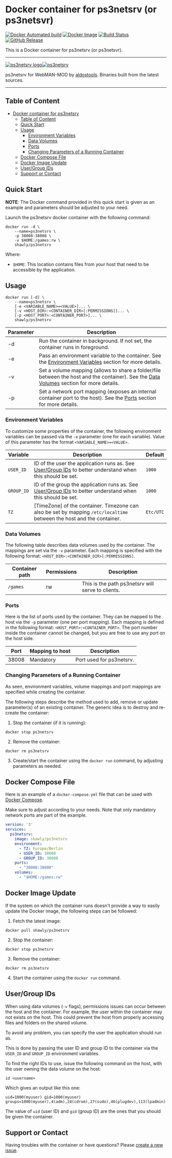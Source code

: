 # Docker container for ps3netsrv (or ps3netsvr)
[![Docker Automated build](https://img.shields.io/docker/automated/shawly/ps3netsrv.svg)](https://hub.docker.com/r/shawly/ps3netsrv/) [![Docker Image](https://images.microbadger.com/badges/image/shawly/ps3netsrv.svg)](http://microbadger.com/#/images/shawly/ps3netsrv) [![Build Status](https://travis-ci.org/shawly/docker-ps3netsrv.svg?branch=master)](https://travis-ci.org/shawly/docker-ps3netsrv) [![GitHub Release](https://img.shields.io/github/release/shawly/docker-ps3netsrv.svg)](https://github.com/shawly/docker-ps3netsrv/releases/latest)

This is a Docker container for ps3netsrv (or ps3netsvr).

---

[![ps3netsrv logo](https://images.weserv.nl/?url=raw.githubusercontent.com/shawly/docker-ps3netsrv/master/ps3netsrv-icon.png&w=200)](https://github.com/aldostools/webMAN-MOD)[![ps3netsrv](https://dummyimage.com/400x110/ffffff/575757&text=ps3netsrv)](https://github.com/aldostools/webMAN-MOD)

ps3netsrv for WebMAN-MOD by [aldostools](https://github.com/aldostools). Binaries built from the latest sources.

---
## Table of Content

   * [Docker container for ps3netsrv](#docker-container-for-ps3netsrv)
      * [Table of Content](#table-of-content)
      * [Quick Start](#quick-start)
      * [Usage](#usage)
         * [Environment Variables](#environment-variables)
         * [Data Volumes](#data-volumes)
         * [Ports](#ports)
         * [Changing Parameters of a Running Container](#changing-parameters-of-a-running-container)
      * [Docker Compose File](#docker-compose-file)
      * [Docker Image Update](#docker-image-update)
      * [User/Group IDs](#usergroup-ids)
      * [Support or Contact](#support-or-contact)

## Quick Start

**NOTE**: The Docker command provided in this quick start is given as an example
and parameters should be adjusted to your need.

Launch the ps3netsrv docker container with the following command:
```
docker run -d \
    --name=ps3netsrv \
    -p 38008:38008 \
    -v $HOME:/games:rw \
    shawly/ps3netsrv
```

Where:
  - `$HOME`: This location contains files from your host that need to be accessible by the application.


## Usage

```
docker run [-d] \
    --name=ps3netsrv \
    [-e <VARIABLE_NAME>=<VALUE>]... \
    [-v <HOST_DIR>:<CONTAINER_DIR>[:PERMISSIONS]]... \
    [-p <HOST_PORT>:<CONTAINER_PORT>]... \
    shawly/ps3netsrv
```
| Parameter | Description |
|-----------|-------------|
| -d        | Run the container in background.  If not set, the container runs in foreground. |
| -e        | Pass an environment variable to the container.  See the [Environment Variables](#environment-variables) section for more details. |
| -v        | Set a volume mapping (allows to share a folder/file between the host and the container).  See the [Data Volumes](#data-volumes) section for more details. |
| -p        | Set a network port mapping (exposes an internal container port to the host).  See the [Ports](#ports) section for more details. |

### Environment Variables

To customize some properties of the container, the following environment
variables can be passed via the `-e` parameter (one for each variable).  Value
of this parameter has the format `<VARIABLE_NAME>=<VALUE>`.

| Variable       | Description                                  | Default |
|----------------|----------------------------------------------|---------|
|`USER_ID`| ID of the user the application runs as.  See [User/Group IDs](#usergroup-ids) to better understand when this should be set. | `1000` |
|`GROUP_ID`| ID of the group the application runs as.  See [User/Group IDs](#usergroup-ids) to better understand when this should be set. | `1000` |
|`TZ`| [TimeZone] of the container.  Timezone can also be set by mapping `/etc/localtime` between the host and the container. | `Etc/UTC` |

### Data Volumes

The following table describes data volumes used by the container.  The mappings
are set via the `-v` parameter.  Each mapping is specified with the following
format: `<HOST_DIR>:<CONTAINER_DIR>[:PERMISSIONS]`.

| Container path  | Permissions | Description |
|-----------------|-------------|-------------|
|`/games`| rw | This is the path ps3netsrv will serve to clients. |

### Ports

Here is the list of ports used by the container.  They can be mapped to the host
via the `-p` parameter (one per port mapping).  Each mapping is defined in the
following format: `<HOST_PORT>:<CONTAINER_PORT>`.  The port number inside the
container cannot be changed, but you are free to use any port on the host side.

| Port | Mapping to host | Description |
|------|-----------------|-------------|
| 38008 | Mandatory | Port used for ps3netsrv. |

### Changing Parameters of a Running Container

As seen, environment variables, volume mappings and port mappings are specified
while creating the container.

The following steps describe the method used to add, remove or update
parameter(s) of an existing container.  The generic idea is to destroy and
re-create the container:

  1. Stop the container (if it is running):
```
docker stop ps3netsrv
```
  2. Remove the container:
```
docker rm ps3netsrv
```
  3. Create/start the container using the `docker run` command, by adjusting
     parameters as needed.

## Docker Compose File

Here is an example of a `docker-compose.yml` file that can be used with
[Docker Compose](https://docs.docker.com/compose/overview/).

Make sure to adjust according to your needs.  Note that only mandatory network
ports are part of the example.

```yaml
version: '3'
services:
  ps3netsrv:
    image: shawly/ps3netsrv
    environment:
      - TZ: Europe/Berlin
      - USER_ID: 38008
      - GROUP_ID: 38008
    ports:
      - "38008:38008"
    volumes:
      - "$HOME:/games:rw"
```

## Docker Image Update

If the system on which the container runs doesn't provide a way to easily update
the Docker image, the following steps can be followed:

  1. Fetch the latest image:
```
docker pull shawly/ps3netsrv
```
  2. Stop the container:
```
docker stop ps3netsrv
```
  3. Remove the container:
```
docker rm ps3netsrv
```
  4. Start the container using the `docker run` command.

## User/Group IDs

When using data volumes (`-v` flags), permissions issues can occur between the
host and the container.  For example, the user within the container may not
exists on the host.  This could prevent the host from properly accessing files
and folders on the shared volume.

To avoid any problem, you can specify the user the application should run as.

This is done by passing the user ID and group ID to the container via the
`USER_ID` and `GROUP_ID` environment variables.

To find the right IDs to use, issue the following command on the host, with the
user owning the data volume on the host:

    id <username>

Which gives an output like this one:
```
uid=1000(myuser) gid=1000(myuser) groups=1000(myuser),4(adm),24(cdrom),27(sudo),46(plugdev),113(lpadmin)
```

The value of `uid` (user ID) and `gid` (group ID) are the ones that you should
be given the container.

## Support or Contact

Having troubles with the container or have questions?  Please
[create a new issue].

[create a new issue]: https://github.com/shawly/docker-ps3netsrv/issues
